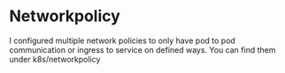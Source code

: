 # Networkpolicy

I configured multiple network policies to only have pod to pod communication or ingress to service on defined ways.
You can find them under k8s/networkpolicy